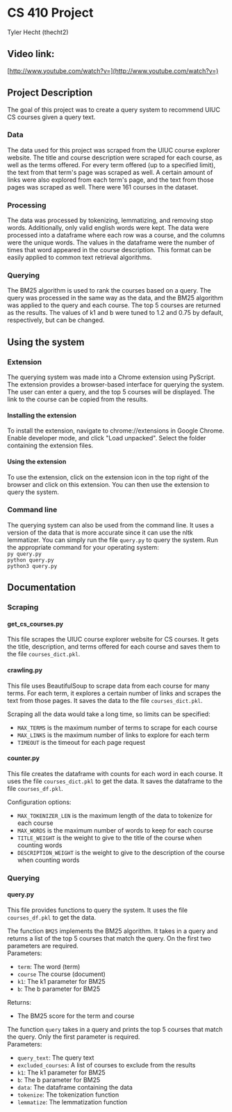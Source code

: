 # CS 410 Project
Tyler Hecht (thecht2)

## Video link:

[http://www.youtube.com/watch?v=](http://www.youtube.com/watch?v=)

## Project Description

The goal of this project was to create a query system to recommend UIUC CS courses given a query text.

### Data

The data used for this project was scraped from the UIUC course explorer website. The title and course description were scraped for each course, as well as the terms offered. For every term offered (up to a specified limit), the text from that term's page was scraped as well. A certain amount of links were also explored from each term's page, and the text from those pages was scraped as well. There were 161 courses in the dataset.

### Processing

The data was processed by tokenizing, lemmatizing, and removing stop words. Additionally, only valid english words were kept. The data were processed into a dataframe where each row was a course, and the columns were the unique words. The values in the dataframe were the number of times that word appeared in the course description. This format can be easily applied to common text retrieval algorithms.

### Querying

The BM25 algorithm is used to rank the courses based on a query. The query was processed in the same way as the data, and the BM25 algorithm was applied to the query and each course. The top 5 courses are returned as the results. The values of k1 and b were tuned to 1.2 and 0.75 by default, respectively, but can be changed.

## Using the system

### Extension

The querying system was made into a Chrome extension using PyScript. The extension provides a browser-based interface for querying the system. The user can enter a query, and the top 5 courses will be displayed. The link to the course can be copied from the results.

#### Installing the extension

To install the extension, navigate to chrome://extensions in Google Chrome. Enable developer mode, and click "Load unpacked". Select the folder containing the extension files.

#### Using the extension

To use the extension, click on the extension icon in the top right of the browser and click on this extension. You can then use the extension to query the system.

### Command line

The querying system can also be used from the command line. It uses a version of the data that is more accurate since it can use the nltk lemmatizer. You can simply run the file `query.py` to query the system. Run the appropriate command for your operating system:\
`py query.py`\
`python query.py`\
`python3 query.py`

## Documentation

### Scraping

#### get_cs_courses.py

This file scrapes the UIUC course explorer website for CS courses. It gets the title, description, and terms offered for each course and saves them to the file `courses_dict.pkl`.

#### crawling.py

This file uses BeautifulSoup to scrape data from each course for many terms. For each term, it explores a certain number of links and scrapes the text from those pages. It saves the data to the file `courses_dict.pkl`.

Scraping all the data would take a long time, so limits can be specified:
- `MAX_TERMS` is the maximum number of terms to scrape for each course
- `MAX_LINKS` is the maximum number of links to explore for each term
- `TIMEOUT` is the timeout for each page request

#### counter.py

This file creates the dataframe with counts for each word in each course. It uses the file `courses_dict.pkl` to get the data. It saves the dataframe to the file `courses_df.pkl`.

Configuration options:
- `MAX_TOKENIZER_LEN` is the maximum length of the data to tokenize for each course
- `MAX_WORDS` is the maximum number of words to keep for each course
- `TITLE_WEIGHT` is the weight to give to the title of the course when counting words
- `DESCRIPTION_WEIGHT` is the weight to give to the description of the course when counting words

### Querying

#### query.py

This file provides functions to query the system. It uses the file `courses_df.pkl` to get the data.

The function `BM25` implements the BM25 algorithm. It takes in a query and returns a list of the top 5 courses that match the query. On the first two parameters are required.\
Parameters:
- `term`: The word (term)
- `course` The course (document)
- `k1`: The k1 parameter for BM25
- `b`: The b parameter for BM25

Returns:
- The BM25 score for the term and course

The function `query` takes in a query and prints the top 5 courses that match the query. Only the first parameter is required.\
Parameters:
- `query_text`: The query text
- `excluded_courses`: A list of courses to exclude from the results
- `k1`: The k1 parameter for BM25
- `b`: The b parameter for BM25
- `data`: The dataframe containing the data
- `tokenize`: The tokenization function
- `lemmatize`: The lemmatization function
